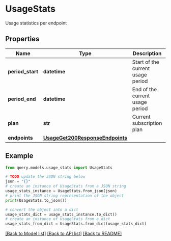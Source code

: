 # UsageStats

Usage statistics per endpoint

## Properties

Name | Type | Description | Notes
------------ | ------------- | ------------- | -------------
**period_start** | **datetime** | Start of the current usage period | 
**period_end** | **datetime** | End of the current usage period | 
**plan** | **str** | Current subscription plan | 
**endpoints** | [**UsageGet200ResponseEndpoints**](UsageGet200ResponseEndpoints.md) |  | 

## Example

```python
from qoery.models.usage_stats import UsageStats

# TODO update the JSON string below
json = "{}"
# create an instance of UsageStats from a JSON string
usage_stats_instance = UsageStats.from_json(json)
# print the JSON string representation of the object
print(UsageStats.to_json())

# convert the object into a dict
usage_stats_dict = usage_stats_instance.to_dict()
# create an instance of UsageStats from a dict
usage_stats_from_dict = UsageStats.from_dict(usage_stats_dict)
```
[[Back to Model list]](../README.md#documentation-for-models) [[Back to API list]](../README.md#documentation-for-api-endpoints) [[Back to README]](../README.md)


